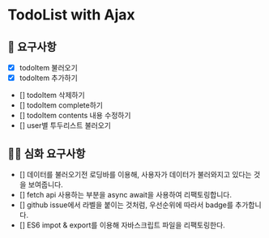 # TodoList with Ajax

## 🎯 요구사항
- [x] todoItem 불러오기
- [x] todoItem 추가하기
- [] todoItem 삭제하기
- [] todoItem complete하기
- [] todoItem contents 내용 수정하기
- [] user별 투두리스트 불러오기

## 🎯🎯 심화 요구사항
- [] 데이터를 불러오기전 로딩바를 이용해, 사용자가 데이터가 불러와지고 있다는 것을 보여줍니다.
- [] fetch api 사용하는 부분을 async await을 사용하여 리팩토링합니다.
- [] github issue에서 라벨을 붙이는 것처럼, 우선순위에 따라서 badge를 추가합니다.
- [] ES6 impot & export를 이용해 자바스크립트 파일을 리팩토링한다.
